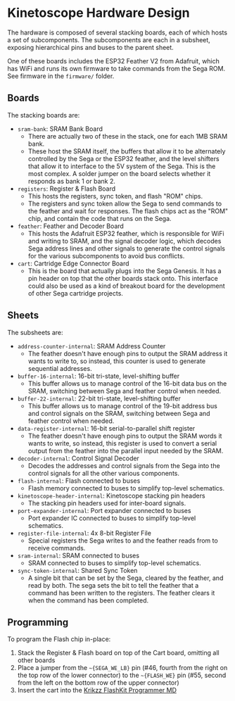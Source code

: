 # Kinetoscope Hardware Design

The hardware is composed of several stacking boards, each of which hosts a set
of subcomponents.  The subcomponents are each in a subsheet, exposing
hierarchical pins and buses to the parent sheet.

One of these boards includes the ESP32 Feather V2 from Adafruit, which has WiFi
and runs its own firmware to take commands from the Sega ROM.  See firmware in
the `firmware/` folder.


## Boards

The stacking boards are:
 - `sram-bank`: SRAM Bank Board
   - There are actually two of these in the stack, one for each 1MB SRAM bank.
   - These host the SRAM itself, the buffers that allow it to be alternately
     controlled by the Sega or the ESP32 feather, and the level shifters that
     allow it to interface to the 5V system of the Sega. This is the most
     complex.  A solder jumper on the board selects whether it responds as bank
     1 or bank 2.
 - `registers`: Register & Flash Board
   - This hosts the registers, sync token, and flash "ROM" chips.
   - The registers and sync token allow the Sega to send commands to the
     feather and wait for responses.  The flash chips act as the "ROM" chip,
     and contain the code that runs on the Sega.
 - `feather`: Feather and Decoder Board
   - This hosts the Adafruit ESP32 feather, which is responsible for WiFi and
     writing to SRAM, and the signal decoder logic, which decodes Sega address
     lines and other signals to generate the control signals for the various
     subcomponents to avoid bus conflicts.
 - `cart`: Cartridge Edge Connector Board
   - This is the board that actually plugs into the Sega Genesis.  It has a pin
     header on top that the other boards stack onto.  This interface could also
     be used as a kind of breakout board for the development of other Sega
     cartridge projects.

## Sheets

The subsheets are:
 - `address-counter-internal`: SRAM Address Counter
   - The feather doesn't have enough pins to output the SRAM address it wants
     to write to, so instead, this counter is used to generate sequential
     addresses.
 - `buffer-16-internal`: 16-bit tri-state, level-shifting buffer
   - This buffer allows us to manage control of the 16-bit data bus on the
     SRAM, switching between Sega and feather control when needed.
 - `buffer-22-internal`: 22-bit tri-state, level-shifting buffer
   - This buffer allows us to manage control of the 19-bit address bus and
     control signals on the SRAM, switching between Sega and feather control
     when needed.
 - `data-register-internal`: 16-bit serial-to-parallel shift register
   - The feather doesn't have enough pins to output the SRAM words it wants to
     write, so instead, this register is used to convert a serial output from
     the feather into the parallel input needed by the SRAM.
 - `decoder-internal`: Control Signal Decoder
   - Decodes the addresses and control signals from the Sega into the control
     signals for all the other various components.
 - `flash-internal`: Flash connected to buses
   - Flash memory connected to buses to simplify top-level schematics.
 - `kinetoscope-header-internal`: Kinetoscope stacking pin headers
   - The stacking pin headers used for inter-board signals.
 - `port-expander-internal`: Port expander connected to buses
   - Port expander IC connected to buses to simplify top-level schematics.
 - `register-file-internal`: 4x 8-bit Register File
   - Special registers the Sega writes to and the feather reads from to receive
     commands.
 - `sram-internal`: SRAM connected to buses
   - SRAM connected to buses to simplify top-level schematics.
 - `sync-token-internal`: Shared Sync Token
   - A single bit that can be set by the Sega, cleared by the feather, and read
     by both. The sega sets the bit to tell the feather that a command has been
     written to the registers. The feather clears it when the command has been
     completed.

## Programming

To program the Flash chip in-place:
 1. Stack the Register & Flash board on top of the Cart board, omitting all
    other boards
 2. Place a jumper from the `~{SEGA_WE_LB}` pin (#46, fourth from the right on
    the top row of the lower connector) to the `~{FLASH_WE}` pin (#55, second
    from the left on the bottom row of the upper connector)
 3. Insert the cart into the
    [Krikzz FlashKit Programmer MD](https://krikzz.com/our-products/accessories/flashkitmd.html)
